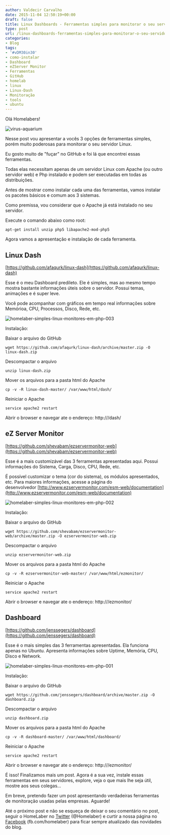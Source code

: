 ```yaml
---
author: Valdecir Carvalho
date: 2015-11-04 12:50:19+00:00
draft: false
title: Linux Dashboards - Ferramentas simples para monitorar o seu servidor Linux
type: post
url: /linux-dashboards-ferramentas-simples-para-monitorar-o-seu-servidor-linux/
categories:
- Blog
tags:
- '#vDM30in30'
- como-instalar
- Dashboard
- eZServer Monitor
- Ferramentas
- GitHub
- homelab
- linux
- Linux-Dash
- Monitoração
- tools
- ubuntu
---
```


Olá Homelabers!

![virus-aquarium](/imagens/2015/11/virus-aquarium.png)


Nesse post vou apresentar a vocês 3 opções de ferramentas simples, porém muito poderosas para monitorar o seu servidor Linux.

Eu gosto muito de "fuçar" no GitHub e foi lá que encontrei essas ferramentas.

Todas elas necessitam apenas de um servidor Linux com Apache (ou outro servidor web) e Php instalado e podem ser executadas em todas as distribuições.

<!-- more -->

Antes de mostrar como instalar cada uma das ferramentas, vamos instalar os pacotes básicos e comum aos 3 sistemas.

Como premissa, vou considerar que o Apache já está instalado no seu servidor.

Execute o comando abaixo como root:


    
    apt-get install unzip php5 libapache2-mod-php5



Agora vamos a apresentação e instalação de cada ferramenta.



## **Linux Dash**



[https://github.com/afaqurk/linux-dash](https://github.com/afaqurk/linux-dash)

Esse é o meu Dashboard predileto. Ele é simples, mas ao mesmo tempo mostra bastante informações úteis sobre o servidor. Possui temas, animações e é super leve.

Você pode acompanhar com gráficos em tempo real informações sobre Memórioa, CPU, Processos, Disco, Rede, etc.

![homelaber-simples-linux-monitores-em-php-003](/imagens/2015/11/homelaber-simples-linux-monitores-em-php-003.png)


Instalação:

Baixar o arquivo do GitHub


    
    wget https://github.com/afaqurk/linux-dash/archive/master.zip -O linux-dash.zip



Descompactar o arquivo


    
    unzip linux-dash.zip



Mover os arquivos para a pasta html do Apache


    
    cp -v -R linux-dash-master/ /var/www/html/dash/



Reiniciar o Apache


    
    service apache2 restart



Abrir o browser e navegar ate o endereço: http:///dash/



## **eZ Server Monitor**



[https://github.com/shevabam/ezservermonitor-web](https://github.com/shevabam/ezservermonitor-web)

Esse é a mais customizável das 3 ferramentas apresentadas aqui. Possui informações do Sistema, Carga, Disco, CPU, Rede, etc.

É possível customizar o tema (cor do sistema), os módulos apresentados, etc. Para maiores informações, acesse a página do desenvolvedor [http://www.ezservermonitor.com/esm-web/documentation](http://www.ezservermonitor.com/esm-web/documentation)

![homelaber-simples-linux-monitores-em-php-002](/imagens/2015/11/homelaber-simples-linux-monitores-em-php-002.png)


Instalação:

Baixar o arquivo do GitHub


    
    wget https://github.com/shevabam/ezservermonitor-web/archive/master.zip -O ezservermonitor-web.zip



Descompactar o arquivo


    
    unzip ezservermonitor-web.zip



Mover os arquivos para a pasta html do Apache


    
    cp -v -R ezservermonitor-web-master/ /var/www/html/ezmonitor/



Reiniciar o Apache


    
    service apache2 restart



Abrir o browser e navegar ate o endereço: http:///ezmonitor/



## **Dashboard**



[https://github.com/jenssegers/dashboard](https://github.com/jenssegers/dashboard)

Esse é o mais simples das 3 ferramentas apresentadas. Ela funciona apenas no Ubuntu. Apresenta informações sobre Uptime, Memória, CPU, Disco e Network.

![homelaber-simples-linux-monitores-em-php-001](/imagens/2015/11/homelaber-simples-linux-monitores-em-php-001.png)


Instalação:

Baixar o arquivo do GitHub


    
    wget https://github.com/jenssegers/dashboard/archive/master.zip -O dashboard.zip



Descompactar o arquivo


    
    unzip dashboard.zip



Mover os arquivos para a pasta html do Apache


    
    cp -v -R dashboard-master/ /var/www/html/dashboard/



Reiniciar o Apache


    
    service apache2 restart



Abrir o browser e navegar ate o endereço: http:///ezmonitor/

É isso! Finalizamos mais um post. Agora é a sua vez, instale essas ferramentas em seus servidores, explore, veja o que mais lhe seja útil, mostre aos seus colegas...

Em breve, pretendo fazer um post apresentando verdadeiras ferramentas de monitoração usadas pelas empresas. Aguarde!

Até o próximo post e não se esqueça de deixar o seu comentário no post, seguir o HomeLaber no [Twitter](https://twitter.com/homelaber) (@Homelaber) e curtir a nossa página no [Facebook](https://www.facebook.com/homelaber) (fb.com/homelaber) para ficar sempre atualizado das novidades do blog.


